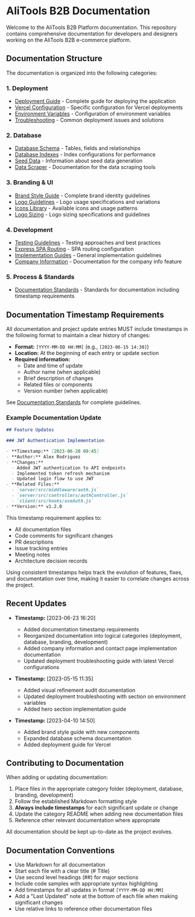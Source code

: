 # AliTools B2B Documentation

Welcome to the AliTools B2B Platform documentation. This repository contains comprehensive documentation for developers and designers working on the AliTools B2B e-commerce platform.

## Documentation Structure

The documentation is organized into the following categories:

### 1. Deployment
- [Deployment Guide](./deployment/deployment-guide.md) - Complete guide for deploying the application
- [Vercel Configuration](./deployment/vercel-dynamic-imports.md) - Specific configuration for Vercel deployments
- [Environment Variables](./deployment/environment-config.md) - Configuration of environment variables
- [Troubleshooting](./deployment/deployment-troubleshooting.md) - Common deployment issues and solutions

### 2. Database
- [Database Schema](./database/database-schema.md) - Tables, fields and relationships
- [Database Indexes](./database/database-indexes.md) - Index configurations for performance
- [Seed Data](./database/seed-data.md) - Information about seed data generation
- [Data Scraper](./database/data-scraper.md) - Documentation for the data scraping tools

### 3. Branding & UI
- [Brand Style Guide](./branding/brand-style-guide.md) - Complete brand identity guidelines
- [Logo Guidelines](./branding/logo-guidelines.md) - Logo usage specifications and variations
- [Icons Library](./branding/icons-library.md) - Available icons and usage patterns
- [Logo Sizing](./branding/logo-sizing-guidelines.md) - Logo sizing specifications and guidelines

### 4. Development
- [Testing Guidelines](./development/testing.md) - Testing approaches and best practices
- [Express SPA Routing](./development/express-spa-routing.md) - SPA routing configuration
- [Implementation Guides](./development/implementation-guides.md) - General implementation guidelines
- [Company Information](./development/company-information.md) - Documentation for the company info feature

### 5. Process & Standards
- [Documentation Standards](./documentation-standards.md) - Standards for documentation including timestamp requirements

## Documentation Timestamp Requirements

All documentation and project update entries MUST include timestamps in the following format to maintain a clear history of changes:

- **Format:** `[YYYY-MM-DD HH:MM]` (e.g., `[2023-06-15 14:30]`)
- **Location:** At the beginning of each entry or update section
- **Required information:**
  - Date and time of update
  - Author name (when applicable)
  - Brief description of changes
  - Related files or components
  - Version number (when applicable)

See [Documentation Standards](./documentation-standards.md) for complete guidelines.

### Example Documentation Update

```markdown
## Feature Updates

### JWT Authentication Implementation

- **Timestamp:** [2023-06-20 09:45]
- **Author:** Alex Rodriguez
- **Changes:** 
  - Added JWT authentication to API endpoints
  - Implemented token refresh mechanism
  - Updated login flow to use JWT
- **Related Files:** 
  - `server/src/middleware/auth.js`
  - `server/src/controllers/authController.js`
  - `client/src/hooks/useAuth.js`
- **Version:** v1.2.0
```

This timestamp requirement applies to:
- All documentation files
- Code comments for significant changes
- PR descriptions
- Issue tracking entries
- Meeting notes
- Architecture decision records

Using consistent timestamps helps track the evolution of features, fixes, and documentation over time, making it easier to correlate changes across the project.

## Recent Updates

- **Timestamp:** [2023-06-23 16:20]
  - Added documentation timestamp requirements
  - Reorganized documentation into logical categories (deployment, database, branding, development)
  - Added company information and contact page implementation documentation
  - Updated deployment troubleshooting guide with latest Vercel configurations

- **Timestamp:** [2023-05-15 11:35] 
  - Added visual refinement audit documentation
  - Updated deployment troubleshooting with section on environment variables
  - Added hero section implementation guide

- **Timestamp:** [2023-04-10 14:50] 
  - Added brand style guide with new components
  - Expanded database schema documentation
  - Added deployment guide for Vercel

## Contributing to Documentation

When adding or updating documentation:

1. Place files in the appropriate category folder (deployment, database, branding, development)
2. Follow the established Markdown formatting style
3. **Always include timestamps** for each significant update or change
4. Update the category README when adding new documentation files
5. Reference other relevant documentation where appropriate

All documentation should be kept up-to-date as the project evolves.

## Documentation Conventions

- Use Markdown for all documentation
- Start each file with a clear title (# Title)
- Use second level headings (##) for major sections
- Include code samples with appropriate syntax highlighting
- Add timestamps for all updates in format `[YYYY-MM-DD HH:MM]`
- Add a "Last Updated" note at the bottom of each file when making significant changes
- Use relative links to reference other documentation files 